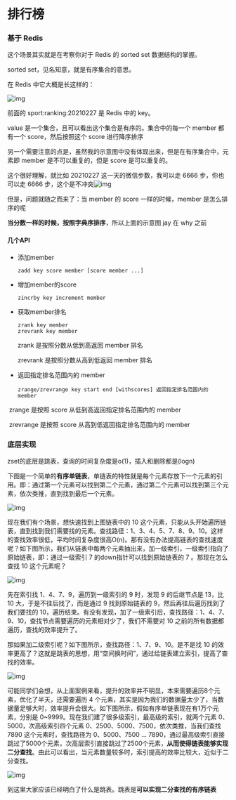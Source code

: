# 排行榜

### 基于 Redis

这个场景其实就是在考察你对于 Redis 的 sorted set 数据结构的掌握。

sorted set，见名知意，就是有序集合的意思。

在 Redis 中它大概是长这样的：

![img](https://why-image-1300252878.cos.ap-chengdu.myqcloud.com/img/83/20210224232230.png)

前面的 sport:ranking:20210227 是 Redis 中的 key。

value 是一个集合，且可以看出这个集合是有序的。集合中的每一个 member 都有一个 score，然后按照这个 score 进行降序排序

另一个需要注意的点是，虽然我的示意图中没有体现出来，但是在有序集合中，元素即 member 是不可以重复的，但是 score 是可以重复的。

这个很好理解，就比如 20210227 这一天的微信步数，我可以走 6666 步，你也可以走 6666 步，这个是不冲突![img](https://why-image-1300252878.cos.ap-chengdu.myqcloud.com/img/83/20210224233547.png)

但是，问题就随之而来了：当 member 的 score 一样的时候，member 是怎么排序的呢

**当分数一样的时候，按照字典序排序**，所以上面的示意图 jay 在 why 之前    

#### 几个API

* 添加member

  ```
  zadd key score member [score member ...]
  ```

* 增加member的score

  ```
  zincrby key increment member
  ```

* 获取member排名

  ```
  zrank key member 
  zrevrank key member
  ```

  zrank 是按照分数从低到高返回 member 排名

  zrevrank 是按照分数从高到低返回 member 排名

* 返回指定排名范围内的 member

  ```
  zrange/zrevrange key start end [withscores] 返回指定排名范围内的 member
  ```

​       zrange 是按照 score 从低到高返回指定排名范围内的 member

​       zrevrange 是按照 score 从高到低返回指定排名范围内的 member   
 

### 底层实现

zset的底层是跳表，查询的时间复杂度是o(1)，插入和删除都是(logn)

下图是一个简单的**有序单链表**，单链表的特性就是每个元素存放下一个元素的引用。即：通过第一个元素可以找到第二个元素，通过第二个元素可以找到第三个元素，依次类推，直到找到最后一个元素。

![img](https:////upload-images.jianshu.io/upload_images/19063731-70b00aafa9f5b793.jpeg?imageMogr2/auto-orient/strip|imageView2/2/w/1142/format/webp)

现在我们有个场景，想快速找到上图链表中的 10 这个元素，只能从头开始遍历链表，直到找到我们需要找的元素。查找路径：1、3、4、5、7、8、9、10。这样的查找效率很低，平均时间复杂度很高O(n)。那有没有办法提高链表的查找速度呢？如下图所示，我们从链表中每两个元素抽出来，加一级索引，一级索引指向了原始链表，即：通过一级索引 7 的down指针可以找到原始链表的 7 。那现在怎么查找 10 这个元素呢？

![img](https:////upload-images.jianshu.io/upload_images/19063731-4f4535e6d0959c32.jpeg?imageMogr2/auto-orient/strip|imageView2/2/w/1142/format/webp)

先在索引找 1、4、7、9，遍历到一级索引的 9 时，发现 9 的后继节点是 13，比 10 大，于是不往后找了，而是通过 9 找到原始链表的 9，然后再往后遍历找到了我们要找的 10，遍历结束。有没有发现，加了一级索引后，查找路径：1、4、7、9、10，查找节点需要遍历的元素相对少了，我们不需要对 10 之前的所有数据都遍历，查找的效率提升了。

那如果加二级索引呢？如下图所示，查找路径：1、7、9、10。是不是找 10 的效率更高了？这就是跳表的思想，用“空间换时间”，通过给链表建立索引，提高了查找的效率。

![img](https:////upload-images.jianshu.io/upload_images/19063731-3852cc36af701f46.jpeg?imageMogr2/auto-orient/strip|imageView2/2/w/1142/format/webp)

可能同学们会想，从上面案例来看，提升的效率并不明显，本来需要遍历8个元素，优化了半天，还需要遍历 4 个元素，其实是因为我们的数据量太少了，当数据量足够大时，效率提升会很大。如下图所示，假如有序单链表现在有1万个元素，分别是 0~9999。现在我们建了很多级索引，最高级的索引，就两个元素 0、5000，次高级索引四个元素 0、2500、5000、7500，依次类推，当我们查找 7890 这个元素时，查找路径为 0、5000、7500 ... 7890，通过最高级索引直接跳过了5000个元素，次高层索引直接跳过了2500个元素，**从而使得链表能够实现二分查找**。由此可以看出，当元素数量较多时，索引提高的效率比较大，近似于二分查找。

![img](https:////upload-images.jianshu.io/upload_images/19063731-d7bc5026051ea412.png?imageMogr2/auto-orient/strip|imageView2/2/w/1200/format/webp)

到这里大家应该已经明白了什么是跳表。跳表是**可以实现二分查找的有序链表**



